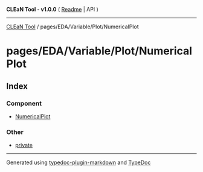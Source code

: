 **CLEaN Tool - v1.0.0** ( [Readme](../../../../../README.md) \| API )

***

[CLEaN Tool](../../../../../modules.md) / pages/EDA/Variable/Plot/NumericalPlot

# pages/EDA/Variable/Plot/NumericalPlot

## Index

### Component

- [NumericalPlot](functions/NumericalPlot.md)

### Other

- [private](private/README.md)

***

Generated using [typedoc-plugin-markdown](https://www.npmjs.com/package/typedoc-plugin-markdown) and [TypeDoc](https://typedoc.org/)
